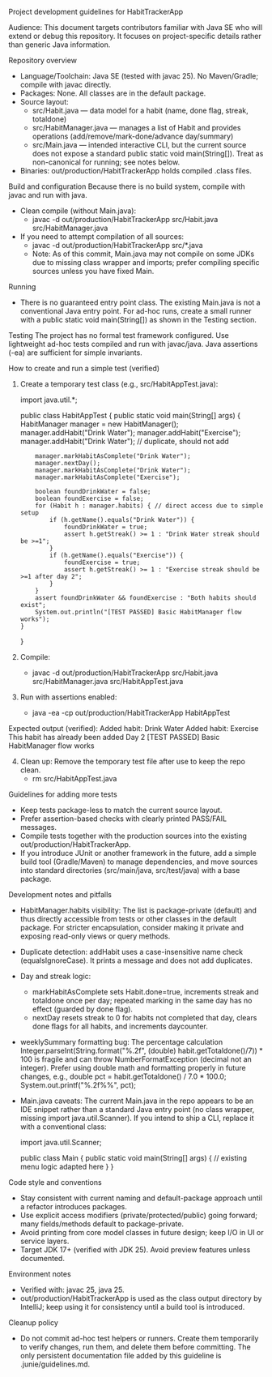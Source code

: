 Project development guidelines for HabitTrackerApp

Audience: This document targets contributors familiar with Java SE who will extend or debug this repository. It focuses on project-specific details rather than generic Java information.

Repository overview
- Language/Toolchain: Java SE (tested with javac 25). No Maven/Gradle; compile with javac directly.
- Packages: None. All classes are in the default package.
- Source layout:
  - src/Habit.java — data model for a habit (name, done flag, streak, totaldone)
  - src/HabitManager.java — manages a list of Habit and provides operations (add/remove/mark-done/advance day/summary)
  - src/Main.java — intended interactive CLI, but the current source does not expose a standard public static void main(String[]). Treat as non-canonical for running; see notes below.
- Binaries: out/production/HabitTrackerApp holds compiled .class files.

Build and configuration
Because there is no build system, compile with javac and run with java.
- Clean compile (without Main.java):
  - javac -d out/production/HabitTrackerApp src/Habit.java src/HabitManager.java
- If you need to attempt compilation of all sources:
  - javac -d out/production/HabitTrackerApp src/*.java
  - Note: As of this commit, Main.java may not compile on some JDKs due to missing class wrapper and imports; prefer compiling specific sources unless you have fixed Main.

Running
- There is no guaranteed entry point class. The existing Main.java is not a conventional Java entry point. For ad-hoc runs, create a small runner with a public static void main(String[]) as shown in the Testing section.

Testing
The project has no formal test framework configured. Use lightweight ad-hoc tests compiled and run with javac/java. Java assertions (-ea) are sufficient for simple invariants.

How to create and run a simple test (verified)
1) Create a temporary test class (e.g., src/HabitAppTest.java):

   import java.util.*;
   
   public class HabitAppTest {
       public static void main(String[] args) {
           HabitManager manager = new HabitManager();
           manager.addHabit("Drink Water");
           manager.addHabit("Exercise");
           manager.addHabit("Drink Water"); // duplicate, should not add
   
           manager.markHabitAsComplete("Drink Water");
           manager.nextDay();
           manager.markHabitAsComplete("Drink Water");
           manager.markHabitAsComplete("Exercise");
   
           boolean foundDrinkWater = false;
           boolean foundExercise = false;
           for (Habit h : manager.habits) { // direct access due to simple setup
               if (h.getName().equals("Drink Water")) {
                   foundDrinkWater = true;
                   assert h.getStreak() >= 1 : "Drink Water streak should be >=1";
               }
               if (h.getName().equals("Exercise")) {
                   foundExercise = true;
                   assert h.getStreak() >= 1 : "Exercise streak should be >=1 after day 2";
               }
           }
           assert foundDrinkWater && foundExercise : "Both habits should exist";
           System.out.println("[TEST PASSED] Basic HabitManager flow works");
       }
   }

2) Compile:
   - javac -d out/production/HabitTrackerApp src/Habit.java src/HabitManager.java src/HabitAppTest.java

3) Run with assertions enabled:
   - java -ea -cp out/production/HabitTrackerApp HabitAppTest

Expected output (verified):
   Added habit: Drink Water
   Added habit: Exercise
   This habit has already been added
   Day 2
   [TEST PASSED] Basic HabitManager flow works

4) Clean up: Remove the temporary test file after use to keep the repo clean.
   - rm src/HabitAppTest.java

Guidelines for adding more tests
- Keep tests package-less to match the current source layout.
- Prefer assertion-based checks with clearly printed PASS/FAIL messages.
- Compile tests together with the production sources into the existing out/production/HabitTrackerApp.
- If you introduce JUnit or another framework in the future, add a simple build tool (Gradle/Maven) to manage dependencies, and move sources into standard directories (src/main/java, src/test/java) with a base package.

Development notes and pitfalls
- HabitManager.habits visibility: The list is package-private (default) and thus directly accessible from tests or other classes in the default package. For stricter encapsulation, consider making it private and exposing read-only views or query methods.
- Duplicate detection: addHabit uses a case-insensitive name check (equalsIgnoreCase). It prints a message and does not add duplicates.
- Day and streak logic:
  - markHabitAsComplete sets Habit.done=true, increments streak and totaldone once per day; repeated marking in the same day has no effect (guarded by done flag).
  - nextDay resets streak to 0 for habits not completed that day, clears done flags for all habits, and increments daycounter.
- weeklySummary formatting bug: The percentage calculation
    Integer.parseInt(String.format("%.2f", (double) habit.getTotaldone()/7)) * 100
  is fragile and can throw NumberFormatException (decimal not an integer). Prefer using double math and formatting properly in future changes, e.g.,
    double pct = habit.getTotaldone() / 7.0 * 100.0;
    System.out.printf("%.2f%%", pct);
- Main.java caveats: The current Main.java in the repo appears to be an IDE snippet rather than a standard Java entry point (no class wrapper, missing import java.util.Scanner). If you intend to ship a CLI, replace it with a conventional class:

   import java.util.Scanner;
   
   public class Main {
       public static void main(String[] args) {
           // existing menu logic adapted here
       }
   }

Code style and conventions
- Stay consistent with current naming and default-package approach until a refactor introduces packages.
- Use explicit access modifiers (private/protected/public) going forward; many fields/methods default to package-private.
- Avoid printing from core model classes in future design; keep I/O in UI or service layers.
- Target JDK 17+ (verified with JDK 25). Avoid preview features unless documented.

Environment notes
- Verified with: javac 25, java 25.
- out/production/HabitTrackerApp is used as the class output directory by IntelliJ; keep using it for consistency until a build tool is introduced.

Cleanup policy
- Do not commit ad-hoc test helpers or runners. Create them temporarily to verify changes, run them, and delete them before committing. The only persistent documentation file added by this guideline is .junie/guidelines.md.
